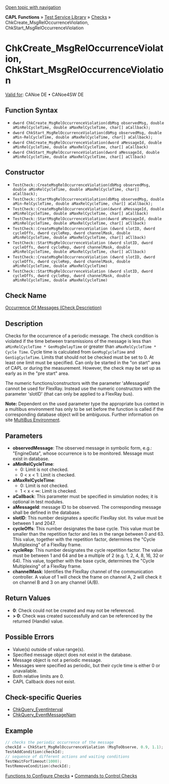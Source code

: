 [Open topic with navigation](../../../../../CANoeDEFamily.htm#Topics/CAPLFunctions/Test/Functions/CAPLfunctionChkCreateMsgRelOccurrenceViolation.md)

**CAPL Functions** » [Test Service Library](../CAPLfunctionsTSLOverview.md) » [Checks](../CAPLfunctionsTSLCheckOverview.md) » ChkCreate_MsgRelOccurrenceViolation, ChkStart_MsgRelOccurrenceViolation

# ChkCreate_MsgRelOccurrenceViolation, ChkStart_MsgRelOccurrenceViolation

[Valid for](../../../Shared/FeatureAvailability.md): CANoe DE • CANoe4SW DE

## Function Syntax

- `dword ChkCreate_MsgRelOccurrenceViolation(dbMsg observedMsg, double aMinRelCycleTime, double aMaxRelCycleTime, char[] aCallback);`
- `dword ChkStart_MsgRelOccurrenceViolation(dbMsg observedMsg, double aMin-RelCycleTime, double aMaxRelCycleTime, char[] aCallback);`
- `dword ChkCreate_MsgRelOccurrenceViolation(dword aMessageId, double aMinRelCycleTime, double aMaxRelCycleTime, char[] aCallback)`
- `dword ChkStart_MsgRelOccurrenceViolation(dword aMessageId, double aMinRelCycleTime, double aMaxRelCycleTime, char[] aCllback)`

## Constructor

- `TestCheck::CreateMsgRelOccurrenceViolation(dbMsg observedMsg, double aMinRelCycleTime, double aMaxRelCycleTime, char[] aCallback);`
- `TestCheck::StartMsgRelOccurrenceViolation(dbMsg observedMsg, double aMin-RelCycleTime, double aMaxRelCycleTime, char[] aCallback);`
- `TestCheck::CreateMsgRelOccurrenceViolation(dword aMessageId, double aMinRelCycleTime, double aMaxRelCycleTime, char[] aCallback)`
- `TestCheck::StartMsgRelOccurrenceViolation(dword aMessageId, double aMinRelCycleTime, double aMaxRelCycleTime, char[] aCllback)`
- `TestCheck::CreateMsgRelOccurrenceViolation (dword slotID, dword cycleOffs, dword cycleRep, dword channelMask, double aMinRelCycleTime, double aMaxRelCycleTime, char[] aCllback)`
- `TestCheck::StartMsgRelOccurrenceViolation (dword slotID, dword cycleOffs, dword cycleRep, dword channelMask, double aMinRelCycleTime, double aMaxRelCycleTime, char[] aCllback)`
- `TestCheck::CreateMsgRelOccurrenceViolation (dword slotID, dword cycleOffs, dword cycleRep, dword channelMask, double aMinRelCycleTime, double aMaxRelCycleTime)`
- `TestCheck::StartMsgRelOccurrenceViolation (dword slotID, dword cycleOffs, dword cycleRep, dword channelMask, double aMinRelCycleTime, double aMaxRelCycleTime)`

## Check Name

[Occurrence Of Messages (Check Description)](../../../TestCommands/CheckDescriptions/CDOccurrenceOfMessages.md)

## Description

Checks for the occurrence of a periodic message. The check condition is violated if the time between transmissions of the message is less than `aMinRelCycleTime * GenMsgDelayTime` or greater than `aMaxRelCycleTime * Cycle Time`. Cycle time is calculated from `GenMsgCycleTime` and `GenSigCycleTime`. Limits that should not be checked must be set to 0. At least one limit must be specified. Can only be started in the "on start" area of CAPL or during the measurement. However, the check may be set up as early as in the "pre start" area.

The numeric functions/constructors with the parameter 'aMessageId' cannot be used for FlexRay. Instead use the numeric constructors with the parameter 'slotID' (that can only be applied to a FlexRay bus).

**Note:** Dependent on the used parameter type the appropriate bus context in a multibus environment has only to be set before the function is called if the corresponding database object will be ambiguous. Further information on site [MultiBus Environment](../../../Shared/CAPL/General/TestMultiBusEnvironment.md).

## Parameters

- **observedMessage**: The observed message in symbolic form, e.g.: "EngineData", whose occurrence is to be monitored. Message must exist in database.
- **aMinRelCycleTime**:
  - 0: Limit is not checked.
  - 0 < x < 1: Limit is checked.
- **aMaxRelCycleTime**:
  - 0: Limit is not checked.
  - 1 < x < ∞: Limit is checked.
- **aCallback**: This parameter must be specified in simulation nodes; it is optional in test modules.
- **aMessageId**: message ID to be observed. The corresponding message shall be defined in the database.
- **slotID**: This number designates a specific FlexRay slot. Its value must be between 1 and 2047.
- **cycleOffs**: This number designates the base cycle. This value must be smaller than the repetition factor and lies in the range between 0 and 63. This value, together with the repetition factor, determines the "Cycle Multiplexing" of a FlexRay frame.
- **cycleRep**: This number designates the cycle repetition factor. The value must be between 1 and 64 and be a multiple of 2 (e.g. 1, 2, 4, 8, 16, 32 or 64). This value, together with the base cycle, determines the "Cycle Multiplexing" of a FlexRay frame.
- **channelMask**: Identifies the FlexRay channel of the communication controller. A value of 1 will check the frame on channel A, 2 will check it on channel B and 3 on any channel (A/B).

## Return Values

- **0**: Check could not be created and may not be referenced.
- **> 0**: Check was created successfully and can be referenced by the returned (Handle) value.

## Possible Errors

- Value(s) outside of value range(s).
- Specified message object does not exist in the database.
- Message object is not a periodic message.
- Messages were specified as periodic, but their cycle time is either 0 or unavailable.
- Both relative limits are 0.
- CAPL Callback does not exist.

## Check-specific Queries

- [ChkQuery_EventInterval](CAPLfunctionChkQueryEventInterval.md)
- [ChkQuery_EventMessageNam](CAPLfunctionChkQueryEventMessageName.md)

## Example

```c
// checks the periodic occurrence of the message
checkId = ChkStart_MsgRelOccurrenceViolation (MsgToObserve, 0.9, 1.1);
TestAddCondition(checkId);
// sequence of different actions and waiting conditions
TestWaitForTimeout(1000);
TestRemoveCondition(checkId);
```

[Functions to Configure Checks](../CAPLfunctionsTSLConfigurationFunctions.md) • [Commands to Control Checks](../CAPLfunctionsTSLCheckControlCommands.md)
